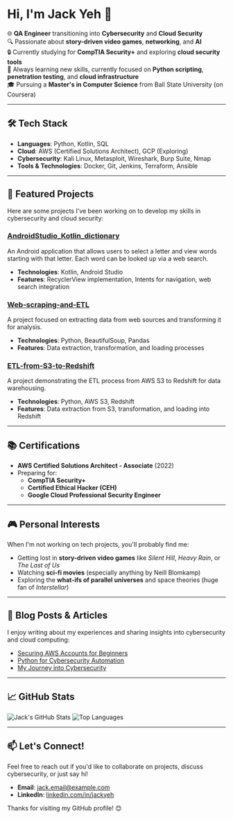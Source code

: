 # Hi, I'm Jack Yeh 👋

🌐 **QA Engineer** transitioning into **Cybersecurity** and **Cloud Security**  
🔍 Passionate about **story-driven video games**, **networking**, and **AI**  
🔒 Currently studying for **CompTIA Security+** and exploring **cloud security tools**  
🌱 Always learning new skills, currently focused on **Python scripting**, **penetration testing**, and **cloud infrastructure**  
🎓 Pursuing a **Master's in Computer Science** from Ball State University (on Coursera)

---

## 🛠️ Tech Stack
- **Languages**: Python, Kotlin, SQL
- **Cloud**: AWS (Certified Solutions Architect), GCP (Exploring)
- **Cybersecurity**: Kali Linux, Metasploit, Wireshark, Burp Suite, Nmap
- **Tools & Technologies**: Docker, Git, Jenkins, Terraform, Ansible

---

## 🔧 Featured Projects
Here are some projects I've been working on to develop my skills in cybersecurity and cloud security:

### [AndroidStudio_Kotlin_dictionary](https://github.com/jackromeo0891111/AndroidStudio_Kotlin_dictionary)
An Android application that allows users to select a letter and view words starting with that letter. Each word can be looked up via a web search.  
- **Technologies**: Kotlin, Android Studio
- **Features**: RecyclerView implementation, Intents for navigation, web search integration

### [Web-scraping-and-ETL](https://github.com/jackromeo0891111/Web-scraping-and-ETL)
A project focused on extracting data from web sources and transforming it for analysis.  
- **Technologies**: Python, BeautifulSoup, Pandas
- **Features**: Data extraction, transformation, and loading processes

### [ETL-from-S3-to-Redshift](https://github.com/jackromeo0891111/ETL-from-S3-to-Redshift)
A project demonstrating the ETL process from AWS S3 to Redshift for data warehousing.  
- **Technologies**: Python, AWS S3, Redshift
- **Features**: Data extraction from S3, transformation, and loading into Redshift

---

## 📚 Certifications
- **AWS Certified Solutions Architect - Associate** (2022)
- Preparing for:
  - **CompTIA Security+**
  - **Certified Ethical Hacker (CEH)**
  - **Google Cloud Professional Security Engineer**

---

## 🎮 Personal Interests
When I'm not working on tech projects, you'll probably find me:
- Getting lost in **story-driven video games** like *Silent Hill*, *Heavy Rain*, or *The Last of Us*
- Watching **sci-fi movies** (especially anything by Neill Blomkamp)
- Exploring the **what-ifs of parallel universes** and space theories (huge fan of *Interstellar*)

---

## 📝 Blog Posts & Articles
I enjoy writing about my experiences and sharing insights into cybersecurity and cloud computing:
- [Securing AWS Accounts for Beginners](https://medium.com/@jackromeo0891111)
- [Python for Cybersecurity Automation](https://medium.com/@jackromeo0891111)
- [My Journey into Cybersecurity](https://medium.com/@jackromeo0891111)

---

## 📈 GitHub Stats
![Jack's GitHub Stats](https://github-readme-stats.vercel.app/api?username=jackromeo0891111&show_icons=true&theme=dark)
![Top Languages](https://github-readme-stats.vercel.app/api/top-langs/?username=jackromeo0891111&layout=compact&theme=dark)

---

## 📫 Let's Connect!
Feel free to reach out if you'd like to collaborate on projects, discuss cybersecurity, or just say hi!  
- **Email**: [jack.email@example.com](mailto:jack.email@example.com)
- **LinkedIn**: [linkedin.com/in/jackyeh](https://linkedin.com/in/jackyeh)

Thanks for visiting my GitHub profile! 😊

